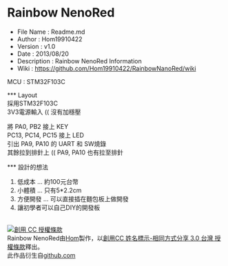 ﻿Rainbow NenoRed
========
* File Name   : Readme.md
* Author      : Hom19910422
* Version     : v1.0
* Date        : 2013/08/20
* Description : Rainbow NenoRed Information
* Wiki        : https://github.com/Hom19910422/RainbowNanoRed/wiki

MCU : STM32F103C

*** Layout  
採用STM32F103C  
3V3電源輸入 (( 沒有加穩壓  

將 PA0, PB2 接上 KEY  
PC13, PC14, PC15 接上 LED  
引出 PA9, PA10 的 UART 和 SW燒錄  
其餘拉到排針上 (( PA9, PA10 也有拉至排針  

*** 設計的想法  
1. 低成本 ... 約100元台幣  
2. 小體積 ... 只有5*2.2cm  
3. 方便開發 ... 可以直接插在麵包板上做開發  
4. 讓初學者可以自己DIY的開發板  
  
  
<br>  
<a rel="license" href="http://creativecommons.org/licenses/by-sa/3.0/tw/deed.zh_TW"><img alt="創用 CC 授權條款" style="border-width:0" src="http://i.creativecommons.org/l/by-sa/3.0/tw/88x31.png" /></a><br /><span xmlns:dct="http://purl.org/dc/terms/" property="dct:title">Rainbow NenoRed</span>由<a xmlns:cc="http://creativecommons.org/ns#" href="https://plus.google.com/u/0/112822505513154783828/posts" property="cc:attributionName" rel="cc:attributionURL">Hom</a>製作，以<a rel="license" href="http://creativecommons.org/licenses/by-sa/3.0/tw/deed.zh_TW">創用CC 姓名標示-相同方式分享 3.0 台灣 授權條款</a>釋出。<br />此作品衍生自<a xmlns:dct="http://purl.org/dc/terms/" href="https://github.com/Hom19910422" rel="dct:source">github.com</a>
